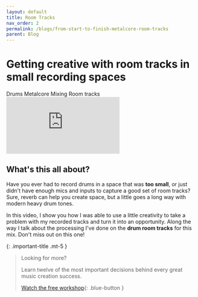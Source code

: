 ```yaml
---
layout: default
title: Room Tracks
nav_order: 2
permalink: /blogs/from-start-to-finish-metalcore-room-tracks
parent: Blog
---
```


# Getting creative with room tracks in small recording spaces

<div class="tags-container">
  <span class="label label-blue">Drums</span>
  <span class="label label-blue">Metalcore</span>
  <span class="label label-blue">Mixing</span>
  <span class="label label-blue">Room tracks</span>
</div>

<div class="video-container">
  <iframe src="https://www.youtube-nocookie.com/embed/_Ro-yatWuPU?rel=0" title="YouTube video player" frameborder="0" allow="accelerometer; autoplay; clipboard-write; encrypted-media; gyroscope; picture-in-picture" allowfullscreen></iframe>
</div>

## What's this all about?

Have you ever had to record drums in a space that was **too small**, or just didn't have enough mics and inputs to capture a good set of room tracks? Sure, reverb can help you create space, but a little goes a long way with modern heavy drum tones.

In this video, I show you how I was able to use a little creativity to take a problem with my recorded tracks and turn it into an opportunity. Along the way I talk about the processing I've done on the **drum room tracks** for this mix. Don't miss out on this one!

{: .important-title .mt-5 }
> Looking for more?
>
> Learn twelve of the most important decisions behind every great music creation success.
>
> [Watch the free workshop](/workshop){: .blue-button }

